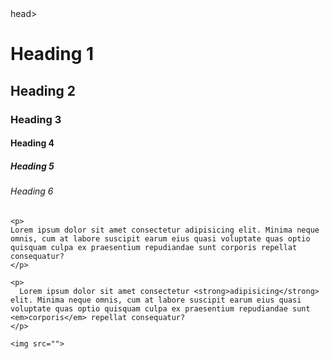 <html>
  <head>
    <title>Second Practice Run</title>
  </>head>
  <body>
    <h1>Heading 1</h1>
    <h2>Heading 2</h2>
    <h3>Heading 3</h3>
    <h4>Heading 4</h4>
    <h5>Heading 5</h5>
    <h6>Heading 6</h6>
  
    <p>
    Lorem ipsum dolor sit amet consectetur adipisicing elit. Minima neque omnis, cum at labore suscipit earum eius quasi voluptate quas optio quisquam culpa ex praesentium repudiandae sunt corporis repellat consequatur?
    </p>
  
    <p>
      Lorem ipsum dolor sit amet consectetur <strong>adipisicing</strong> elit. Minima neque omnis, cum at labore suscipit earum eius quasi voluptate quas optio quisquam culpa ex praesentium repudiandae sunt <em>corporis</em> repellat consequatur?
    </p>
  
    <img src="">
  </body>
</html>

